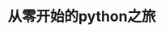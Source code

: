 # 从零开始的python之旅

<!--@include: ./第一章：python、IDE下载.md-->

<!--@include: ./第二章：基础语法.md-->

<!--@include: ./第三章：判断语句.md-->

<!--@include: ./第四章：循环语句.md-->

<!--@include: ./第五章：函数.md-->

<!--@include: ./第六章：数据容器.md-->

<!--@include: ./第七章：函数进阶.md-->

<!--@include: ./第八章：文件操作.md-->

<!--@include: ./第九章：异常模块与包.md-->

<!--@include: ./第十章：面向对象.md-->

<!--@include: ./第十一章：pyspark.md-->

<!--@include: ./第十二章：高阶技巧.md-->